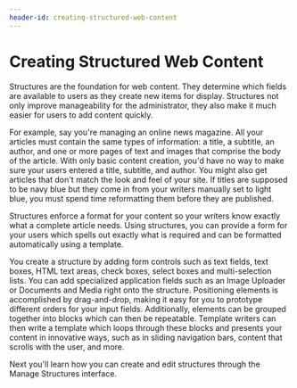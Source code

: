 ```yaml
---
header-id: creating-structured-web-content
---
```


# Creating Structured Web Content

Structures are the foundation for web content. They determine which fields are
available to users as they create new items for display. Structures not only
improve manageability for the administrator, they also make it much easier for
users to add content quickly. 

For example, say you're managing an online news magazine. All your articles must
contain the same types of information: a title, a subtitle, an author, and one
or more pages of text and images that comprise the body of the article. With
only basic content creation, you'd have no way to make sure your users entered
a title, subtitle, and author. You might also get articles that don't match the
look and feel of your site. If titles are supposed to be navy blue but they come
in from your writers manually set to light blue, you must spend time
reformatting them before they are published.

Structures enforce a format for your content so your writers know exactly what
a complete article needs. Using structures, you can provide a form for your
users which spells out exactly what is required and can be formatted
automatically using a template.

You create a structure by adding form controls such as text fields, text boxes,
HTML text areas, check boxes, select boxes and multi-selection lists. You can
add specialized application fields such as an Image Uploader or Documents and
Media right onto the structure. Positioning elements is accomplished by
drag-and-drop, making it easy for you to prototype different orders for your
input fields. Additionally, elements can be grouped together into blocks which
can then be repeatable. Template writers can then write a template which loops
through these blocks and presents your content in innovative ways, such as in
sliding navigation bars, content that scrolls with the user, and more.

Next you'll learn how you can create and edit structures through the Manage
Structures interface.
